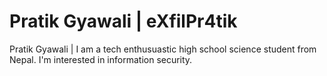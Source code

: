 # Pratik Gyawali | eXfilPr4tik
Pratik Gyawali  |  I am a tech enthusuastic high school science student from Nepal. I'm interested in information security.
